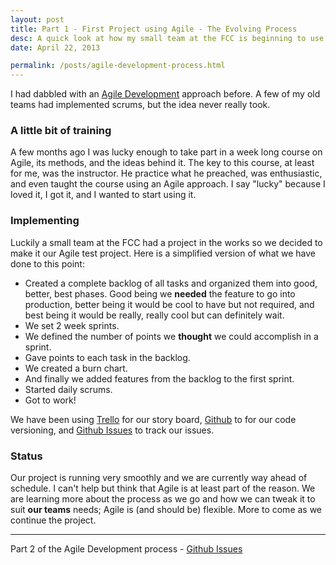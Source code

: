 ```yaml
---
layout: post
title: Part 1 - First Project using Agile - The Evolving Process
desc: A quick look at how my small team at the FCC is beginning to use Agile methods to develop a web application; the tools, the methods, the lessons we're learning. <strong>SO FAR, SO GOOD.</strong>
date: April 22, 2013

permalink: /posts/agile-development-process.html
---
```

I had dabbled with an [Agile Development](http://en.wikipedia.org/wiki/Agile_software_development) approach before. A few of my old teams had implemented scrums, but the idea never really took.

### A little bit of training

A few months ago I was lucky enough to take part in a week long course on Agile, its methods, and the ideas behind it. The key to this course, at least for me, was the instructor. He practice what he preached, was enthusiastic, and even taught the course using an Agile approach. I say "lucky" because I loved it, I got it, and I wanted to start using it.

### Implementing

Luckily a small team at the FCC had a project in the works so we decided to make it our Agile test project. Here is a simplified version of what we have done to this point:

- Created a complete backlog of all tasks and organized them into good, better, best phases. Good being we <strong>needed</strong> the feature to go into production, better being it would be cool to have but not required, and best being it would be really, really cool but can definitely wait.
- We set 2 week sprints.
- We defined the number of points we <strong>thought</strong> we could accomplish in a sprint.
- Gave points to each task in the backlog.
- We created a burn chart.
- And finally we added features from the backlog to the first sprint.
- Started daily scrums.
- Got to work!

We have been using [Trello](http://trello.com) for our story board, [Github](http://github.com) to for our code versioning, and [Github Issues](https://github.com/blog/831-issues-2-0-the-next-generation) to track our issues.

### Status

Our project is running very smoothly and we are currently way ahead of schedule. I can't help but think that Agile is at least part of the reason. We are learning more about the process as we go and how we can tweak it to suit <strong>our teams</strong> needs; Agile is (and should be) flexible. More to come as we continue the project.

<hr>

Part 2 of the Agile Development process - [Github Issues](/posts/using-github-and-github-issues-with-agile.html)